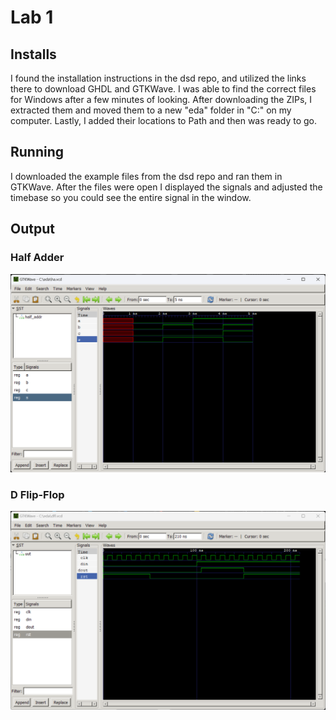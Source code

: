 # Lab 1

## Installs
I found the installation instructions in the dsd repo, and utilized the links there to download GHDL and GTKWave. I was able to find the correct files for Windows after a few minutes of looking. After downloading the ZIPs, I extracted them and moved them to a new "eda" folder in "C:\" on my computer. Lastly, I added their locations to Path and then was ready to go.

## Running
I downloaded the example files from the dsd repo and ran them in GTKWave. After the files were open I displayed the signals and adjusted the timebase so you could see the entire signal in the window.

## Output
### Half Adder
![Half Adder](half_adder.png)
### D Flip-Flop
![D Flip-Flop](d_flip-flop.png)
